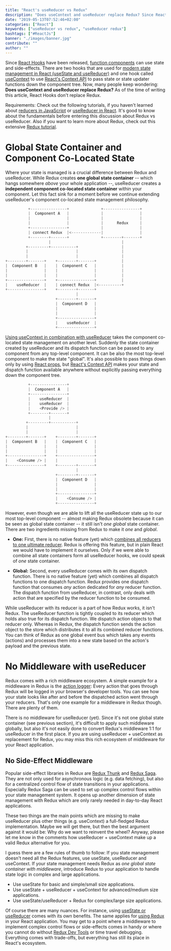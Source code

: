 ```yaml
---
title: "React's useReducer vs Redux"
description: "Does useContext and useReducer replace Redux? Since React Hooks were released in React, developers are wondering whether they still need Redux for their React application ..."
date: "2019-05-13T07:52:46+02:00"
categories: ["React"]
keywords: ["useReducer vs redux", "useReducer redux"]
hashtags: ["#ReactJs"]
banner: "./images/banner.jpg"
contribute: ""
author: ""
---
```


<Sponsorship />

Since [React Hooks](/react-hooks/) have been released, [function components](/react-function-component/) can use state and side-effects. There are two hooks that are used for [modern state management in React (useState and useReducer)](/react-state) and one hook called [useContext](/react-usecontext-hook) to use [React's Context API](/react-context/) to pass state or state updater functions down the component tree. Now, many people keep wondering: **Does useContext and useReducer replace Redux?** As of the time of writing this article, React Hooks don't replace Redux.

Requirements: Check out the following tutorials, if you haven't learned about [reducers in JavaScript](/javascript-reducer/) or [useReducer in React](/react-usereducer-hook/). It's good to know about the fundamentals before entering this discussion about Redux vs useReducer. Also if you want to learn more about Redux, check out this extensive [Redux tutorial](/react-redux-tutorial/).

# Global State Container and Component Co-Located State

Where your state is managed is a crucial difference between Redux and useReducer. While Redux creates **one global state container** -- which hangs somewhere *above* your whole application --, useReducer creates a **independent component co-located state container** within your component. Let this fact sink for a moment before we continue extending useReducer's component co-located state management philosophy.

```javascript
          +----------------+              +----------------+
          |  Component A   |              |                |
          |                |              |                |
          |                |              |      Redux     |
          +----------------+              |                |
          | connect Redux  |<-------------|                |
          +--------+-------+              +--------+-------+
                   |                               |
         +---------+-----------+                   |
         |                     |                   |
         |                     |                   |
+--------+-------+    +--------+-------+           |
|  Component B   |    |  Component C   |           |
|                |    |                |           |
|                |    |                |           |
+----------------+    +----------------+           |
|    useReducer  |    | connect Redux  |<----------+
+----------------+    +--------+-------+
                               |
                      +--------+-------+
                      |  Component D   |
                      |                |
                      |                |
                      +----------------+
                      |    useReducer  |
                      +----------------+
```

[Using useContext in combination with useReducer](/react-state-usereducer-usestate-usecontext/) takes the component co-located state management on another level. Suddenly the state container created by useReducer and its dispatch function can be passed to any component from any top-level component. It can be also the most top-level component to make the state "global". It's also possible to pass things down only by using [React props](/react-pass-props-to-component/), but [React's Context API](/react-context/) makes your state and dispatch function available anywhere without explicitly passing everything down the component tree.

```javascript
          +----------------+
          |  Component A   |
          +----------------+
          |    useReducer  |
          |    useReducer  |
          |    <Provide /> |
          +--------+-------+
                   |
         +---------+-----------+
         |                     |
         |                     |
+--------+-------+    +--------+-------+
|  Component B   |    |  Component C   |
|                |    |                |
|                |    |                |
+----------------+    +----------------+
|    <Consume /> |    |                |
+----------------+    +--------+-------+
                               |
                      +--------+-------+
                      |  Component D   |
                      |                |
                      |                |
                      +----------------+
                      |    <Consume /> |
                      +----------------+
```

However, even though we are able to lift all the useReducer state up to our most top-level component -- almost making Redux obsolete because it can be seen as global state container -- it still isn't *one global* state container. There are two ingredients missing from Redux to make it *one* and *global*.

* **One:** First, there is no native feature (yet) which [combines all reducers to one ultimate reducer](https://redux.js.org/api/combinereducers). Redux is offering this feature, but in plain React we would have to implement it ourselves. Only if we were able to combine all state containers form all useReducer hooks, we could speak of *one* state container.

* **Global:** Second, every useReducer comes with its own dispatch function. There is no native feature (yet) which combines all dispatch functions to one dispatch function. Redux provides one dispatch function that consumes *any* action dedicated for *any* reducer function. The dispatch function from useReducer, in contrast, only deals with action that are specified by the reducer function to be consumed.

While useReducer with its reducer is a part of how Redux works, it isn't Redux. The useReducer function is tightly coupled to its reducer which holds also true for its dispatch function. We dispatch action objects to that reducer only. Whereas in Redux, the dispatch function sends the action object to the store which distributes it to all its combined reducer functions. You can think of Redux as one global event bus which takes any events (actions) and processes them into a new state based on the action's payload and the previous state.

# No Middleware with useReducer

Redux comes with a rich middleware ecosystem. A simple example for a middleware in Redux is the [action logger](https://github.com/LogRocket/redux-logger): Every action that goes through Redux will be logged in your browser's developer tools. You can see how your state looks like after and before the dispatched action went through your reducers. That's only one example for a middleware in Redux though. There are plenty of them.

There is no middleware for useReducer (yet). Since it's not one global state container (see previous section), it's difficult to apply such middleware globally, but also it's not easily done to convert Redux's middleware 1:1 for useReducer in the first place. If you are using useReducer + useContext as replacement for Redux, you may miss this rich ecosystem of middleware for your React application.

## No Side-Effect Middleware

Popular side-effect libraries in Redux are [Redux Thunk](https://github.com/reduxjs/redux-thunk) and [Redux Saga](https://github.com/redux-saga/redux-saga). They are not only used for asynchronous logic (e.g. data fetching), but also for a centralized control flow of state transitions in your applications. Especially Redux Saga can be used to set up complex control flows within your state management system. It opens up another dimension of state management with Redux which are only rarely needed in day-to-day React applications.

<Divider />

These two things are the main points which are missing to make useReducer plus other things (e.g. useContext) a full-fledged Redux implementation. Maybe we will get there, but then the best argument against it would be: Why do we want to reinvent the wheel? Anyway, please let me know in the comments how useReducer + useContext make up a valid Redux alternative for you.

I guess there are a few rules of thumb to follow: If you state management doesn't need all the Redux features, use useState, useReducer and useContext. If your state management needs Redux as *one global state container with middleware*, introduce Redux to your application to handle state logic in complex and large applications.

* Use useState for basic and simple/small size applications.
* Use useState + useReducer + useContext for advanced/medium size applications.
* Use useState/useReducer + Redux for complex/large size applications.

Of course there are many nuances. For instance, using [useState or useReducer](/react-usereducer-vs-usestate) comes with its own benefits. The same applies for [using Redux](/learn-react-before-using-redux/) in your React application. You may get to a point where a middleware to implement complex control flows or side-effects comes in handy or where you cannot do without [Redux Dev Tools](https://github.com/reduxjs/redux-devtools) or time travel debugging. Everything comes with trade-offs, but everything has still its place in React's ecosystem.
